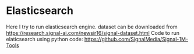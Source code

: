 # Elasticsearch
Here I try to run elasticsearch engine. dataset can be downloaded from https://research.signal-ai.com/newsir16/signal-dataset.html 
Code to run elaticsearch using python code: https://github.com/SignalMedia/Signal-1M-Tools
